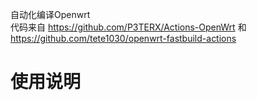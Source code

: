 自动化编译Openwrt  
代码来自 https://github.com/P3TERX/Actions-OpenWrt  和 https://github.com/tete1030/openwrt-fastbuild-actions

# 使用说明  
